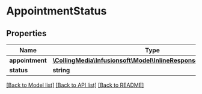 # AppointmentStatus

## Properties
Name | Type | Description | Notes
------------ | ------------- | ------------- | -------------
**appointment** | [**\CollingMedia\Infusionsoft\Model\InlineResponse200Appointments**](InlineResponse200Appointments.md) |  | [optional] 
**status** | **string** |  | [optional] 

[[Back to Model list]](../README.md#documentation-for-models) [[Back to API list]](../README.md#documentation-for-api-endpoints) [[Back to README]](../README.md)


